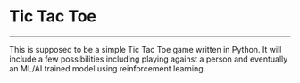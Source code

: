 # Tic Tac Toe
---
This is supposed to be a simple Tic Tac Toe game written in Python. It will include a few possibilities including playing against a person and eventually an ML/AI trained model using reinforcement learning.

